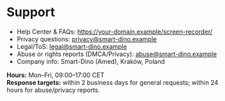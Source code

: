 # Support

- Help Center & FAQs: https://your-domain.example/screen-recorder/
- Privacy questions: privacy@smart-dino.example
- Legal/ToS: legal@smart-dino.example
- Abuse or rights reports (DMCA/Privacy): abuse@smart-dino.example
- Company info: Smart-Dino (Amed), Kraków, Poland

**Hours:** Mon–Fri, 09:00–17:00 CET  
**Response targets:** within 2 business days for general requests; within 24 hours for abuse/privacy reports.
